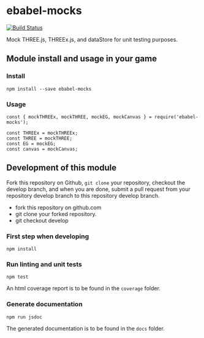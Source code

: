 # ebabel-mocks
[![Build Status](https://travis-ci.org/ebabel-games/ebabel-mocks.svg?branch=master)](https://travis-ci.org/ebabel-games/ebabel-mocks)

Mock THREE.js, THREEx.js, and dataStore for unit testing purposes.

## Module install and usage in your game

### Install
```
npm install --save ebabel-mocks
```

### Usage
```
const { mockTHREEx, mockTHREE, mockEG, mockCanvas } = require('ebabel-mocks');

const THREEx = mockTHREEx;
const THREE = mockTHREE;
const EG = mockEG;
const canvas = mockCanvas;
```

## Development of this module
Fork this repository on Github, `git clone` your repository, checkout the develop branch, and when you are done, submit a pull request from your repository develop branch to this repository develop branch.

* fork this repository on github.com
* git clone your forked repository.
* git checkout develop

### First step when developing
```
npm install
```

### Run linting and unit tests
```
npm test
```

An html coverage report is to be found in the `coverage` folder.

### Generate documentation
```
npm run jsdoc
```

The generated documentation is to be found in the `docs` folder.
